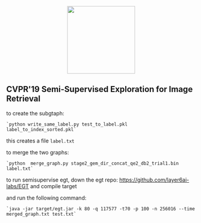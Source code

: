 <p align="center">
<a href="https://layer6.ai/"><img src="https://github.com/layer6ai-labs/DropoutNet/blob/master/logs/logobox.jpg" width="180"></a>
</p>

## CVPR'19 Semi-Supervised Exploration for Image Retrieval
to create the subgtaph:

    `python write_same_label.py test_to_label.pkl label_to_index_sorted.pkl`

this creates a file `label.txt`

to merge the two graphs:

    `python  merge_graph.py stage2_gem_dir_concat_qe2_db2_trial1.bin label.txt`


to run semisupervise egt, down the egt repo: https://github.com/layer6ai-labs/EGT and compile target


and run the following command:

    `java -jar target/egt.jar -k 80 -q 117577 -t70 -p 100 -n 256016 --time merged_graph.txt test.txt`
